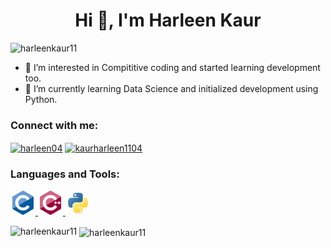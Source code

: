 <h1 align="center">Hi 👋, I'm Harleen Kaur</h1>
<p align="left"> <img src="https://komarev.com/ghpvc/?username=harleenkaur11&label=Profile%20views&color=0e75b6&style=flat" alt="harleenkaur11" /> </p>

- 👀 I’m interested in Compititive coding and started learning development too.
- 🌱 I’m currently learning Data Science and initialized development using Python.

<h3 align="left">Connect with me:</h3>
<p align="left">
<a href="https://www.codechef.com/users/harleen04" target="blank"><img align="center" src="https://cdn.jsdelivr.net/npm/simple-icons@3.1.0/icons/codechef.svg" alt="harleen04" height="30" width="40" /></a>
<a href="https://www.hackerrank.com/kaurharleen1104" target="blank"><img align="center" src="https://raw.githubusercontent.com/rahuldkjain/github-profile-readme-generator/master/src/images/icons/Social/hackerrank.svg" alt="kaurharleen1104" height="30" width="40" /></a>
</p>

<h3 align="left">Languages and Tools:</h3>
<p align="left"> <a href="https://www.cprogramming.com/" target="_blank"> <img src="https://raw.githubusercontent.com/devicons/devicon/master/icons/c/c-original.svg" alt="c" width="40" height="40"/> </a> <a href="https://www.w3schools.com/cpp/" target="_blank"> <img src="https://raw.githubusercontent.com/devicons/devicon/master/icons/cplusplus/cplusplus-original.svg" alt="cplusplus" width="40" height="40"/> </a> <a href="https://www.python.org" target="_blank"> <img src="https://raw.githubusercontent.com/devicons/devicon/master/icons/python/python-original.svg" alt="python" width="40" height="40"/> </a> </p>

<p><img align="left" src="https://github-readme-stats.vercel.app/api/top-langs?username=harleenkaur11&show_icons=true&locale=en&layout=compact" alt="harleenkaur11" /></p>

<p>&nbsp;<img align="center" src="https://github-readme-stats.vercel.app/api?username=harleenkaur11&show_icons=true&locale=en" alt="harleenkaur11" /></p>


<!---
Harleenkaur11/Harleenkaur11 is a ✨ special ✨ repository because its `README.md` (this file) appears on your GitHub profile.
You can click the Preview link to take a look at your changes.
--->
